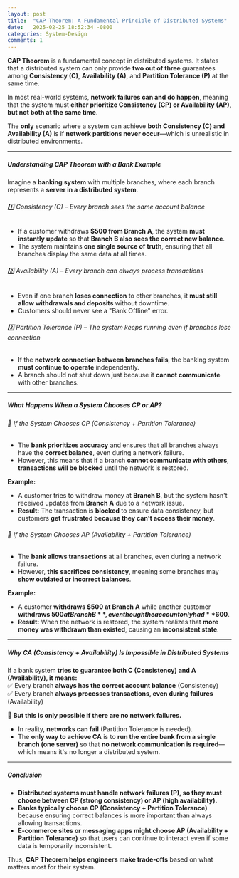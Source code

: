 ```yaml
---
layout: post
title:  "CAP Theorem: A Fundamental Principle of Distributed Systems"
date:   2025-02-25 18:52:34 -0800
categories: System-Design
comments: 1
---
```


**CAP Theorem** is a fundamental concept in distributed systems. It states that a distributed system can only provide **two out of three** guarantees among **Consistency (C)**, **Availability (A)**, and **Partition Tolerance (P)** at the same time.  

In most real-world systems, **network failures can and do happen**, meaning that the system must **either prioritize Consistency (CP) or Availability (AP), but not both at the same time**.  

The **only** scenario where a system can achieve **both Consistency (C) and Availability (A)** is if **network partitions never occur**—which is unrealistic in distributed environments.  

---

##### Understanding CAP Theorem with a Bank Example  

Imagine a **banking system** with multiple branches, where each branch represents a **server in a distributed system**.  

###### 1️⃣ Consistency (C) – Every branch sees the same account balance  
- If a customer withdraws **$500 from Branch A**, the system **must instantly update** so that **Branch B also sees the correct new balance**.  
- The system maintains **one single source of truth**, ensuring that all branches display the same data at all times.  

###### 2️⃣ Availability (A) – Every branch can always process transactions  
- Even if one branch **loses connection** to other branches, it **must still allow withdrawals and deposits** without downtime.  
- Customers should never see a "Bank Offline" error.  

###### 3️⃣ Partition Tolerance (P) – The system keeps running even if branches lose connection  
- If the **network connection between branches fails**, the banking system **must continue to operate** independently.  
- A branch should not shut down just because it **cannot communicate** with other branches.  

---

##### What Happens When a System Chooses CP or AP?  

###### 📌 If the System Chooses CP (Consistency + Partition Tolerance)  
- The **bank prioritizes accuracy** and ensures that all branches always have the **correct balance**, even during a network failure.  
- However, this means that if a branch **cannot communicate with others**, **transactions will be blocked** until the network is restored.  

**Example:**  
- A customer tries to withdraw money at **Branch B**, but the system hasn't received updates from **Branch A** due to a network issue.  
- **Result:** The transaction is **blocked** to ensure data consistency, but customers **get frustrated because they can't access their money**.  

###### 📌 If the System Chooses AP (Availability + Partition Tolerance)  
- The **bank allows transactions** at all branches, even during a network failure.  
- However, **this sacrifices consistency**, meaning some branches may **show outdated or incorrect balances**.  

**Example:**  
- A customer **withdraws $500 at Branch A** while another customer **withdraws $500 at Branch B**, even though the account only had **$600**.  
- **Result:** When the network is restored, the system realizes that **more money was withdrawn than existed**, causing an **inconsistent state**.  

---

##### Why CA (Consistency + Availability) Is Impossible in Distributed Systems  
If a bank system **tries to guarantee both C (Consistency) and A (Availability), it means:**  
✅ Every branch **always has the correct account balance** (Consistency)  
✅ Every branch **always processes transactions, even during failures** (Availability)  

🔴 **But this is only possible if there are no network failures.**  
- In reality, **networks can fail** (Partition Tolerance is needed).  
- The **only way to achieve CA** is to **run the entire bank from a single branch (one server)** so that **no network communication is required**—which means it's no longer a distributed system.  

---

##### Conclusion  
- **Distributed systems must handle network failures (P), so they must choose between CP (strong consistency) or AP (high availability).**  
- **Banks typically choose CP (Consistency + Partition Tolerance)** because ensuring correct balances is more important than always allowing transactions.  
- **E-commerce sites or messaging apps might choose AP (Availability + Partition Tolerance)** so that users can continue to interact even if some data is temporarily inconsistent.  

Thus, **CAP Theorem helps engineers make trade-offs** based on what matters most for their system. 
